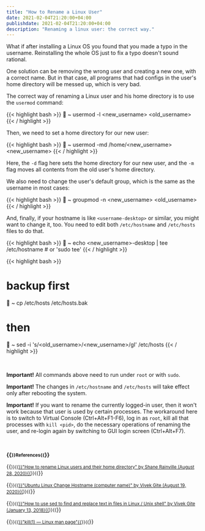 ```yaml
---
title: "How to Rename a Linux User"
date: 2021-02-04T21:20:00+04:00
publishdate: 2021-02-04T21:20:00+04:00
description: "Renaming a linux user: the correct way."
---
```


What if after installing a Linux OS you found that you made a typo in the username. Reinstalling the whole OS just to fix a typo doesn't sound rational.

One solution can be removing the wrong user and creating a new one, with a correct name. But in that case, all programs that had configs in the user's home directory will be messed up, which is very bad. 

The correct way of renaming a Linux user and his home directory is to use the `usermod` command:

{{< highlight bash >}}
🚀 ~ usermod -l <new_username> <old_username>
{{< / highlight >}}

Then, we need to set a home directory for our new user:

{{< highlight bash >}}
🚀 ~ usermod -md /home/<new_username> <new_username>
{{< / highlight >}}

Here, the `-d` flag here sets the home directory for our new user, and the `-m` flag moves all contents from the old user's home directory.

We also need to change the user's default group, which is the same as the username in most cases:

{{< highlight bash >}}
🚀 ~ groupmod -n <new_username> <old_username>
{{< / highlight >}}

And, finally, if your hostname is like `<username-desktop>` or similar, you might want to change it, too. You need to edit both `/etc/hostname` and `/etc/hosts` files to do that.

{{< highlight bash >}}
🚀 ~ echo <new_username>-desktop | tee /etc/hostname # or 'sudo tee'
{{< / highlight >}}

{{< highlight bash >}}
# backup first
🚀 ~ cp /etc/hosts /etc/hosts.bak
# then
🚀 ~ sed -i 's/<old_username>/<new_username>/gI' /etc/hosts
{{< / highlight >}}

&nbsp;

**Important!** All commands above need to run under `root` or with `sudo`.

**Important!** The changes in `/etc/hostname` and `/etc/hosts` will take effect only after rebooting the system.

**Important!** If you want to rename the currently logged-in user, then it won't work because that user is used by certain processes. The workaround here is to switch to Virtual Console (Ctrl+Alt+F1-F6), log in as `root`, kill all that processes with `kill <pid>`, do the necessary operations of renaming the user, and re-login again by switching to GUI login screen (Ctrl+Alt+F7).

&nbsp;

**{{<small>}}References{{</small>}}**

{{<small>}}{{<a href="https://www.serverlab.ca/tutorials/linux/administration-linux/how-to-rename-linux-users-and-their-home-directory/" target="_blank" rel="noopener noreferrer">}}"How to rename Linux users and their home directory" by Shane Rainville (August 28, 2020){{</a>}}{{</small>}}&nbsp;

{{<small>}}{{<a href="https://www.cyberciti.biz/faq/ubuntu-change-hostname-command/" target="_blank" rel="noopener noreferrer">}}"Ubuntu Linux Change Hostname (computer name)" by Vivek Gite (August 19, 2020){{</a>}}{{</small>}}&nbsp;

{{<small>}}{{<a href="https://www.cyberciti.biz/faq/how-to-use-sed-to-find-and-replace-text-in-files-in-linux-unix-shell/" target="_blank" rel="noopener noreferrer">}}"How to use sed to find and replace text in files in Linux / Unix shell" by Vivek Gite (January 13, 2018){{</a>}}{{</small>}}&nbsp;

{{<small>}}{{<a href="https://linux.die.net/man/1/kill" target="_blank" rel="noopener noreferrer">}}"kill(1) — Linux man page"{{</a>}}{{</small>}}
